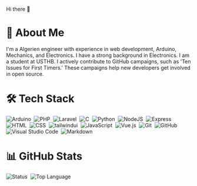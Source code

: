 Hi there 👋

# 💫 About Me

I'm a Algerien engineer with experience in web development, Arduino, Mechanics, and Electronics. I have a strong background in Electronics.
I am a student at USTHB. I actively contribute to GitHub campaigns, such as 'Ten Issues for First Timers.' These campaigns help new developers get involved in open source.

# 🛠  Tech Stack

![Arduino](https://img.shields.io/badge/-Arduino-05122A?style=flat&logo=arduino)&nbsp;
![PHP](https://img.shields.io/badge/-PHP-777BB4?style=flat&logo=php&logoColor=white)&nbsp;
![Laravel](https://img.shields.io/badge/Laravel-FF2D20?style=flat&logo=laravel&logoColor=white)&nbsp;
![C](https://img.shields.io/badge/-C-00599C?style=flat&logo=c&logoColor=white)&nbsp;
![Python](https://img.shields.io/badge/-Python-3776AB?style=flat&logo=python&logoColor=white)&nbsp;
![NodeJS](https://img.shields.io/badge/Node.js-43853D?style=flat&logo=node.js&logoColor=white)&nbsp;
![Express](https://img.shields.io/badge/-Express-404D59?style=flat&logo=express)&nbsp;
![HTML](https://img.shields.io/badge/-HTML-E34F26?style=flat&logo=HTML5&logoColor=white)&nbsp;
![CSS](https://img.shields.io/badge/-CSS-1572B6?style=flat&logo=CSS3&logoColor=white)&nbsp;
![tailwindui](https://img.shields.io/badge/Tailwind_CSS-38B2AC?style=flat&logo=tailwind-css&logoColor=white)&nbsp;
![JavaScript](https://img.shields.io/badge/-JavaScript-05122A?style=flat&logo=javascript)&nbsp;
![Vue.js](https://img.shields.io/badge/Vue.js-4FC08D?style=flat&logo=vue.js&logoColor=white)&nbsp;
![Git](https://img.shields.io/badge/-Git-E44C30?style=flat&logo=git&logoColor=white)&nbsp;
![GitHub](https://img.shields.io/badge/-GitHub-100000?style=flat&logo=github&logoColor=white)&nbsp;
![Visual Studio Code](https://img.shields.io/badge/-Visual%20Studio%20Code-007ACC?style=flat&logo=visual-studio-code&logoColor=white)&nbsp;
![Markdown](https://img.shields.io/badge/Markdown-000000?style=flat&logo=markdown&logoColor=white)&nbsp;

# 📊 GitHub Stats

![Status](https://github-readme-stats.vercel.app/api?username=djamelm&theme=blue-green)&nbsp;
![Top Language](https://github-readme-stats.vercel.app/api/top-langs/?username=djamelm&theme=blue-green)&nbsp;
